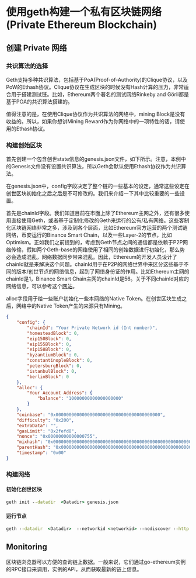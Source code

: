 # 使用geth构建一个私有区块链网络 (Private Ethereum Blockchain)

## 创建 Private 网络

### 共识算法的选择

Geth支持多种共识算法，包括基于PoA(Proof-of-Authority)的Clique协议，以及PoW的Ethash协议。Clique协议在生成区块的时候没有Hash计算的压力，非常适合用于搭建测试链。比如，Ethereum两个著名的测试网络Rinkeby and Görli都是基于POA的共识算法搭建的。

值得注意的是，在使用Clique协议作为共识算法的网络中，mining Block是没有收益的。所以，如果你想讲Mining Reward作为你网络中的一项特性的话，请使用的Ethash协议。

### 构建创始区块

首先创建一个包含创世state信息的genesis.json文件，如下所示。注意，本例中的Genesis文件没有设置共识算法，所以Geth会默认使用Ethash协议作为共识算法。

在genesis.json中，config字段决定了整个链的一些基本的设定，通常这些设定在创世区块初始化之后之后是不可修改的。我们来介绍一下其中比较重要的一些设置。

首先是chainId字段。我们知道目前在市面上除了Ethereum主网之外，还有很多使用直接使用Geth，或者基于定制化修改的Geth来运行的公有/私有网络。这些客制化区块链网络非常之多，涉及到各个层面，比如Ethereum官方运营的两个测试链网络，币安运行的Binance Smart Chain，以及一些Layer-2的节点，比如Optimism。正如我们之前提到的，考虑到Geth节点之间的通信都是依赖于P2P网络传输，假如两个Geth-base的网络使用了相同的创始数据进行初始化，那么势必会造成混乱，网络数据同步带来混乱。因此，Ethereum的开发人员设计了chainId就是来解决这个问题。chainId用于在P2P的网络世界中来区分这些基于不同的版本/创世节点的网络信息，起到了网络身份证的作用。比如Ethereum主网的chainId是1，Binance Smart Chain主网的chainId是56。关于不同chainId对应的网络信息，可以参考这个[网站](https://chainlist.org/)。

alloc字段用于给一些账户初始化一些本网络的Native Token。在创世区块生成之后，网络中的Native Token产生的来源只有Mining。

```json
{
    "config": {
        "chainId": "Your Private Network id (Int number)",
        "homesteadBlock": 0,
        "eip150Block": 0,
        "eip155Block": 0,
        "eip158Block": 0,
        "byzantiumBlock": 0,
        "constantinopleBlock": 0,
        "petersburgBlock": 0,
        "istanbulBlock": 0,
        "berlinBlock": 0
    },
    "alloc": {
        "Your Account Address": {
            "balance": "10000000000000000000"
        }
    },
    "coinbase": "0x0000000000000000000000000000000000000000",
    "difficulty": "0x200",
    "extraData": "",
    "gasLimit": "0x2fefd8",
    "nonce": "0x00000000000000755",
    "mixhash": "0x0000000000000000000000000000000000000000000000000000000000000000",
    "parentHash": "0x0000000000000000000000000000000000000000000000000000000000000000",
    "timestamp": "0x00"
}
```

### 构建网络

#### 初始化创世区块

```cmd
geth init --datadir  <Datadir> genesis.json
```

#### 运行节点

```cmd
geth --datadir  <Datadir>  --networkid <networkid> --nodiscover --http --rpc --rpcport "8545" --rpcaddr "0.0.0.0" --rpccorsdomain "*" --rpcapi "eth,web3,net,personal,miner" console 2
```

## Monitoring

区块链浏览器可以方便的查询链上数据。一般来说，它们通过go-ethereum实例的RPC接口来调用，实例的API，从而获取最新的链上信息。